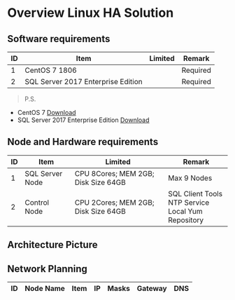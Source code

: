 # Overview Linux HA Solution

## Software requirements
| ID | Item | Limited | Remark |
| --- | --- | --- | --- |
| 1 | CentOS 7 1806 |  | Required |
| 2 | SQL Server 2017 Enterprise Edition |  | Required |

>P.S.<br/>
* CentOS 7 [Download](https://www.centos.org)<br/>
* SQL Server 2017 Enterprise Edition [Download]()<br/>
## Node and Hardware requirements
| ID | Item | Limited | Remark |
| --- | --- | --- | --- |
| 1 | SQL Server Node | CPU 8Cores; MEM 2GB; Disk Size 64GB | Max 9 Nodes |
| 2 | Control Node  | CPU 2Cores; MEM 2GB; Disk Size 64GB | SQL Client Tools<br/> NTP Service<br/> Local Yum Repository |
## Architecture Picture

## Network Planning
| ID | Node Name | Item | IP | Masks | Gateway | DNS |
| --- | --- |  --- |  --- |  --- |  --- | --- |